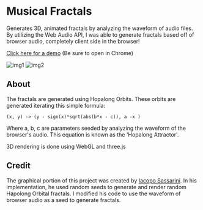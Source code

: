 # Musical Fractals
Generates 3D, animated fractals by analyzing the waveform of audio files. By utilizing the Web Audio API, I was able to generate fractals based off of browser audio, completely client side in the browser!

[Click here for a demo](https://petercunha.com/MusicalFractals) (Be sure to open in Chrome)

![img1](https://i.imgur.com/C4ShQe4.jpg)
![img2](https://i.imgur.com/gmUl2KR.jpg)

## About

The fractals are generated using Hopalong Orbits.
These orbits are generated iterating this simple formula:

`(x, y) -> (y - sign(x)*sqrt(abs(b*x - c)), a -x )`

Where a, b, c are parameters seeded by analyzing the waveform of the browser's audio. This equation is known as the 'Hopalong Attractor'.

3D rendering is done using WebGL and three.js

## Credit

The graphical portion of this project was created by [Iacopo Sassarini](https://plus.google.com/+IacopoSassarini). In his implementation, he used random seeds to generate and render random Hapolong Orbital fractals. I modified his code to use the waveform of browser audio as a seed to generate fractals. 
